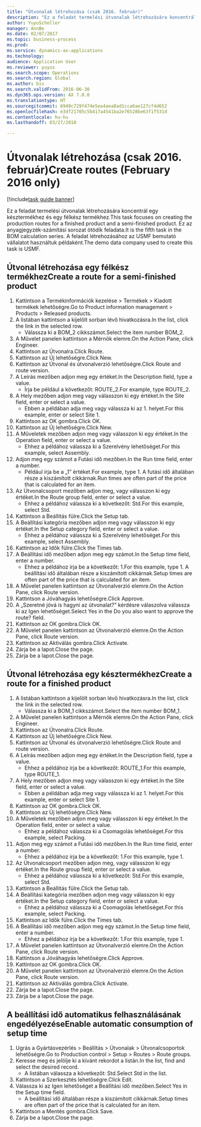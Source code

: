 ```yaml
--- 
title: "Útvonalak létrehozása (csak 2016. február)"
description: "Ez a feladat termelési útvonalak létrehozására koncentrál egy késztermékhez és egy félkész termékhez."
author: YuyuScheller
manager: AnnBe
ms.date: 02/07/2017
ms.topic: business-process
ms.prod: 
ms.service: dynamics-ax-applications
ms.technology: 
audience: Application User
ms.reviewer: yuyus
ms.search.scope: Operations
ms.search.region: Global
ms.author: bis
ms.search.validFrom: 2016-06-30
ms.dyn365.ops.version: AX 7.0.0
ms.translationtype: HT
ms.sourcegitcommit: 6949c729f474e5ea4aea8ad1cca6ae127cf4d652
ms.openlocfilehash: e3df21705c5b417a4541ba2e76528be63f1f531d
ms.contentlocale: hu-hu
ms.lasthandoff: 03/27/2018

---
```

# <a name="create-routes-february-2016-only"></a><span data-ttu-id="7a1fc-103">Útvonalak létrehozása (csak 2016. február)</span><span class="sxs-lookup"><span data-stu-id="7a1fc-103">Create routes (February 2016 only)</span></span>

[!include[task guide banner](../../includes/task-guide-banner.md)]

<span data-ttu-id="7a1fc-104">Ez a feladat termelési útvonalak létrehozására koncentrál egy késztermékhez és egy félkész termékhez.</span><span class="sxs-lookup"><span data-stu-id="7a1fc-104">This task focuses on creating the production routes for a finished product and a semi-finished product.</span></span> <span data-ttu-id="7a1fc-105">Ez az anyagjegyzék-számítási sorozat ötödik feladata.</span><span class="sxs-lookup"><span data-stu-id="7a1fc-105">It is the fifth task in the BOM calculation series.</span></span> <span data-ttu-id="7a1fc-106">A feladat létrehozásához az USMF bemutató vállalatot használtuk példaként.</span><span class="sxs-lookup"><span data-stu-id="7a1fc-106">The demo data company used to create this task is USMF.</span></span>


## <a name="create-a-route-for-a-semi-finished-product"></a><span data-ttu-id="7a1fc-107">Útvonal létrehozása egy félkész termékhez</span><span class="sxs-lookup"><span data-stu-id="7a1fc-107">Create a route for a semi-finished product</span></span>
1. <span data-ttu-id="7a1fc-108">Kattintson a Termékinformációk kezelése > Termékek > Kiadott termékek lehetőségre.</span><span class="sxs-lookup"><span data-stu-id="7a1fc-108">Go to Product information management > Products > Released products.</span></span>
2. <span data-ttu-id="7a1fc-109">A listában kattintson a kijelölt sorban lévő hivatkozásra.</span><span class="sxs-lookup"><span data-stu-id="7a1fc-109">In the list, click the link in the selected row.</span></span>
    * <span data-ttu-id="7a1fc-110">Válassza ki a BOM_2 cikkszámot.</span><span class="sxs-lookup"><span data-stu-id="7a1fc-110">Select the item number BOM_2.</span></span>  
3. <span data-ttu-id="7a1fc-111">A Művelet panelen kattintson a Mérnök elemre.</span><span class="sxs-lookup"><span data-stu-id="7a1fc-111">On the Action Pane, click Engineer.</span></span>
4. <span data-ttu-id="7a1fc-112">Kattintson az Útvonalra.</span><span class="sxs-lookup"><span data-stu-id="7a1fc-112">Click Route.</span></span>
5. <span data-ttu-id="7a1fc-113">Kattintson az Új lehetőségre.</span><span class="sxs-lookup"><span data-stu-id="7a1fc-113">Click New.</span></span>
6. <span data-ttu-id="7a1fc-114">Kattintson az Útvonal és útvonalverzió lehetőségre.</span><span class="sxs-lookup"><span data-stu-id="7a1fc-114">Click Route and route version.</span></span>
7. <span data-ttu-id="7a1fc-115">A Leírás mezőben adjon meg egy értéket.</span><span class="sxs-lookup"><span data-stu-id="7a1fc-115">In the Description field, type a value.</span></span>
    * <span data-ttu-id="7a1fc-116">Írja be például a következőt: ROUTE_2.</span><span class="sxs-lookup"><span data-stu-id="7a1fc-116">For example, type ROUTE_2.</span></span>  
8. <span data-ttu-id="7a1fc-117">A Hely mezőben adjon meg vagy válasszon ki egy értéket.</span><span class="sxs-lookup"><span data-stu-id="7a1fc-117">In the Site field, enter or select a value.</span></span>
    * <span data-ttu-id="7a1fc-118">Ebben a példában adja meg vagy válassza ki az 1. helyet.</span><span class="sxs-lookup"><span data-stu-id="7a1fc-118">For this example, enter or select Site 1.</span></span>  
9. <span data-ttu-id="7a1fc-119">Kattintson az OK gombra.</span><span class="sxs-lookup"><span data-stu-id="7a1fc-119">Click OK.</span></span>
10. <span data-ttu-id="7a1fc-120">Kattintson az Új lehetőségre.</span><span class="sxs-lookup"><span data-stu-id="7a1fc-120">Click New.</span></span>
11. <span data-ttu-id="7a1fc-121">A Műveletek mezőben adjon meg vagy válasszon ki egy értéket.</span><span class="sxs-lookup"><span data-stu-id="7a1fc-121">In the Operation field, enter or select a value.</span></span>
    * <span data-ttu-id="7a1fc-122">Ehhez a példához válassza ki a Szerelvény lehetőséget.</span><span class="sxs-lookup"><span data-stu-id="7a1fc-122">For this example, select Assembly.</span></span>  
12. <span data-ttu-id="7a1fc-123">Adjon meg egy számot a Futási idő mezőben.</span><span class="sxs-lookup"><span data-stu-id="7a1fc-123">In the Run time field, enter a number.</span></span>
    * <span data-ttu-id="7a1fc-124">Például írja be a „1” értéket.</span><span class="sxs-lookup"><span data-stu-id="7a1fc-124">For example, type 1.</span></span> <span data-ttu-id="7a1fc-125">A futási idő általában része a kiszámított cikkárnak.</span><span class="sxs-lookup"><span data-stu-id="7a1fc-125">Run times are often part of the price that is calculated for an item.</span></span>  
13. <span data-ttu-id="7a1fc-126">Az Útvonalcsoport mezőben adjon meg, vagy válasszon ki egy értéket.</span><span class="sxs-lookup"><span data-stu-id="7a1fc-126">In the Route group field, enter or select a value.</span></span>
    * <span data-ttu-id="7a1fc-127">Ehhez a példához válassza ki a következőt: Std.</span><span class="sxs-lookup"><span data-stu-id="7a1fc-127">For this example, select Std.</span></span>  
14. <span data-ttu-id="7a1fc-128">Kattintson a Beállítás fülre.</span><span class="sxs-lookup"><span data-stu-id="7a1fc-128">Click the Setup tab.</span></span>
15. <span data-ttu-id="7a1fc-129">A Beállítási kategória mezőben adjon meg vagy válasszon ki egy értéket.</span><span class="sxs-lookup"><span data-stu-id="7a1fc-129">In the Setup category field, enter or select a value.</span></span>
    * <span data-ttu-id="7a1fc-130">Ehhez a példához válassza ki a Szerelvény lehetőséget.</span><span class="sxs-lookup"><span data-stu-id="7a1fc-130">For this example, select Assembly.</span></span>  
16. <span data-ttu-id="7a1fc-131">Kattintson az Idők fülre.</span><span class="sxs-lookup"><span data-stu-id="7a1fc-131">Click the Times tab.</span></span>
17. <span data-ttu-id="7a1fc-132">A Beállítási idő mezőben adjon meg egy számot.</span><span class="sxs-lookup"><span data-stu-id="7a1fc-132">In the Setup time field, enter a number.</span></span>
    * <span data-ttu-id="7a1fc-133">Ehhez a példához írja be a következőt: 1.</span><span class="sxs-lookup"><span data-stu-id="7a1fc-133">For this example, type 1.</span></span> <span data-ttu-id="7a1fc-134">A beállítási idő általában része a kiszámított cikkárnak.</span><span class="sxs-lookup"><span data-stu-id="7a1fc-134">Setup times are often part of the price that is calculated for an item.</span></span>  
18. <span data-ttu-id="7a1fc-135">A Művelet panelen kattintson az Útvonalverzió elemre.</span><span class="sxs-lookup"><span data-stu-id="7a1fc-135">On the Action Pane, click Route version.</span></span>
19. <span data-ttu-id="7a1fc-136">Kattintson a Jóváhagyás lehetőségre.</span><span class="sxs-lookup"><span data-stu-id="7a1fc-136">Click Approve.</span></span>
20. <span data-ttu-id="7a1fc-137">A „Szeretné jóvá is hagyni az útvonalat?” kérdésre válaszolva válassza ki az Igen lehetőséget.</span><span class="sxs-lookup"><span data-stu-id="7a1fc-137">Select Yes in the Do you also want to approve the route? field.</span></span>
21. <span data-ttu-id="7a1fc-138">Kattintson az OK gombra.</span><span class="sxs-lookup"><span data-stu-id="7a1fc-138">Click OK.</span></span>
22. <span data-ttu-id="7a1fc-139">A Művelet panelen kattintson az Útvonalverzió elemre.</span><span class="sxs-lookup"><span data-stu-id="7a1fc-139">On the Action Pane, click Route version.</span></span>
23. <span data-ttu-id="7a1fc-140">Kattintson az Aktiválás gombra.</span><span class="sxs-lookup"><span data-stu-id="7a1fc-140">Click Activate.</span></span>
24. <span data-ttu-id="7a1fc-141">Zárja be a lapot.</span><span class="sxs-lookup"><span data-stu-id="7a1fc-141">Close the page.</span></span>
25. <span data-ttu-id="7a1fc-142">Zárja be a lapot.</span><span class="sxs-lookup"><span data-stu-id="7a1fc-142">Close the page.</span></span>

## <a name="create-a-route-for-a-finished-product"></a><span data-ttu-id="7a1fc-143">Útvonal létrehozása egy késztermékhez</span><span class="sxs-lookup"><span data-stu-id="7a1fc-143">Create a route for a finished product</span></span>
1. <span data-ttu-id="7a1fc-144">A listában kattintson a kijelölt sorban lévő hivatkozásra.</span><span class="sxs-lookup"><span data-stu-id="7a1fc-144">In the list, click the link in the selected row.</span></span>
    * <span data-ttu-id="7a1fc-145">Válassza ki a BOM_1 cikkszámot.</span><span class="sxs-lookup"><span data-stu-id="7a1fc-145">Select the item number BOM_1.</span></span>  
2. <span data-ttu-id="7a1fc-146">A Művelet panelen kattintson a Mérnök elemre.</span><span class="sxs-lookup"><span data-stu-id="7a1fc-146">On the Action Pane, click Engineer.</span></span>
3. <span data-ttu-id="7a1fc-147">Kattintson az Útvonalra.</span><span class="sxs-lookup"><span data-stu-id="7a1fc-147">Click Route.</span></span>
4. <span data-ttu-id="7a1fc-148">Kattintson az Új lehetőségre.</span><span class="sxs-lookup"><span data-stu-id="7a1fc-148">Click New.</span></span>
5. <span data-ttu-id="7a1fc-149">Kattintson az Útvonal és útvonalverzió lehetőségre.</span><span class="sxs-lookup"><span data-stu-id="7a1fc-149">Click Route and route version.</span></span>
6. <span data-ttu-id="7a1fc-150">A Leírás mezőben adjon meg egy értéket.</span><span class="sxs-lookup"><span data-stu-id="7a1fc-150">In the Description field, type a value.</span></span>
    * <span data-ttu-id="7a1fc-151">Ehhez a példához írja be a következőt: ROUTE_1.</span><span class="sxs-lookup"><span data-stu-id="7a1fc-151">For this example, type ROUTE_1.</span></span>  
7. <span data-ttu-id="7a1fc-152">A Hely mezőben adjon meg vagy válasszon ki egy értéket.</span><span class="sxs-lookup"><span data-stu-id="7a1fc-152">In the Site field, enter or select a value.</span></span>
    * <span data-ttu-id="7a1fc-153">Ebben a példában adja meg vagy válassza ki az 1. helyet.</span><span class="sxs-lookup"><span data-stu-id="7a1fc-153">For this example, enter or select Site 1.</span></span>  
8. <span data-ttu-id="7a1fc-154">Kattintson az OK gombra.</span><span class="sxs-lookup"><span data-stu-id="7a1fc-154">Click OK.</span></span>
9. <span data-ttu-id="7a1fc-155">Kattintson az Új lehetőségre.</span><span class="sxs-lookup"><span data-stu-id="7a1fc-155">Click New.</span></span>
10. <span data-ttu-id="7a1fc-156">A Műveletek mezőben adjon meg vagy válasszon ki egy értéket.</span><span class="sxs-lookup"><span data-stu-id="7a1fc-156">In the Operation field, enter or select a value.</span></span>
    * <span data-ttu-id="7a1fc-157">Ehhez a példához válassza ki a Csomagolás lehetőséget.</span><span class="sxs-lookup"><span data-stu-id="7a1fc-157">For this example, select Packing.</span></span>  
11. <span data-ttu-id="7a1fc-158">Adjon meg egy számot a Futási idő mezőben.</span><span class="sxs-lookup"><span data-stu-id="7a1fc-158">In the Run time field, enter a number.</span></span>
    * <span data-ttu-id="7a1fc-159">Ehhez a példához írja be a következőt: 1.</span><span class="sxs-lookup"><span data-stu-id="7a1fc-159">For this example, type 1.</span></span>  
12. <span data-ttu-id="7a1fc-160">Az Útvonalcsoport mezőben adjon meg, vagy válasszon ki egy értéket.</span><span class="sxs-lookup"><span data-stu-id="7a1fc-160">In the Route group field, enter or select a value.</span></span>
    * <span data-ttu-id="7a1fc-161">Ehhez a példához válassza ki a következőt: Std.</span><span class="sxs-lookup"><span data-stu-id="7a1fc-161">For this example, select Std.</span></span>  
13. <span data-ttu-id="7a1fc-162">Kattintson a Beállítás fülre.</span><span class="sxs-lookup"><span data-stu-id="7a1fc-162">Click the Setup tab.</span></span>
14. <span data-ttu-id="7a1fc-163">A Beállítási kategória mezőben adjon meg vagy válasszon ki egy értéket.</span><span class="sxs-lookup"><span data-stu-id="7a1fc-163">In the Setup category field, enter or select a value.</span></span>
    * <span data-ttu-id="7a1fc-164">Ehhez a példához válassza ki a Csomagolás lehetőséget.</span><span class="sxs-lookup"><span data-stu-id="7a1fc-164">For this example, select Packing.</span></span>  
15. <span data-ttu-id="7a1fc-165">Kattintson az Idők fülre.</span><span class="sxs-lookup"><span data-stu-id="7a1fc-165">Click the Times tab.</span></span>
16. <span data-ttu-id="7a1fc-166">A Beállítási idő mezőben adjon meg egy számot.</span><span class="sxs-lookup"><span data-stu-id="7a1fc-166">In the Setup time field, enter a number.</span></span>
    * <span data-ttu-id="7a1fc-167">Ehhez a példához írja be a következőt: 1.</span><span class="sxs-lookup"><span data-stu-id="7a1fc-167">For this example, type 1.</span></span>  
17. <span data-ttu-id="7a1fc-168">A Művelet panelen kattintson az Útvonalverzió elemre.</span><span class="sxs-lookup"><span data-stu-id="7a1fc-168">On the Action Pane, click Route version.</span></span>
18. <span data-ttu-id="7a1fc-169">Kattintson a Jóváhagyás lehetőségre.</span><span class="sxs-lookup"><span data-stu-id="7a1fc-169">Click Approve.</span></span>
19. <span data-ttu-id="7a1fc-170">Kattintson az OK gombra.</span><span class="sxs-lookup"><span data-stu-id="7a1fc-170">Click OK.</span></span>
20. <span data-ttu-id="7a1fc-171">A Művelet panelen kattintson az Útvonalverzió elemre.</span><span class="sxs-lookup"><span data-stu-id="7a1fc-171">On the Action Pane, click Route version.</span></span>
21. <span data-ttu-id="7a1fc-172">Kattintson az Aktiválás gombra.</span><span class="sxs-lookup"><span data-stu-id="7a1fc-172">Click Activate.</span></span>
22. <span data-ttu-id="7a1fc-173">Zárja be a lapot.</span><span class="sxs-lookup"><span data-stu-id="7a1fc-173">Close the page.</span></span>
23. <span data-ttu-id="7a1fc-174">Zárja be a lapot.</span><span class="sxs-lookup"><span data-stu-id="7a1fc-174">Close the page.</span></span>

## <a name="enable-automatic-consumption-of-setup-time"></a><span data-ttu-id="7a1fc-175">A beállítási idő automatikus felhasználásának engedélyezése</span><span class="sxs-lookup"><span data-stu-id="7a1fc-175">Enable automatic consumption of setup time</span></span>
1. <span data-ttu-id="7a1fc-176">Ugrás a Gyártásvezérlés > Beállítás > Útvonalak > Útvonalcsoportok lehetőségre.</span><span class="sxs-lookup"><span data-stu-id="7a1fc-176">Go to Production control > Setup > Routes > Route groups.</span></span>
2. <span data-ttu-id="7a1fc-177">Keresse meg és jelölje ki a kívánt rekordot a listán.</span><span class="sxs-lookup"><span data-stu-id="7a1fc-177">In the list, find and select the desired record.</span></span>
    * <span data-ttu-id="7a1fc-178">A listában válassza a következőt: Std.</span><span class="sxs-lookup"><span data-stu-id="7a1fc-178">Select Std in the list.</span></span>  
3. <span data-ttu-id="7a1fc-179">Kattintson a Szerkesztés lehetőségre.</span><span class="sxs-lookup"><span data-stu-id="7a1fc-179">Click Edit.</span></span>
4. <span data-ttu-id="7a1fc-180">Válassza ki az Igen lehetőséget a Beállítási idő mezőben.</span><span class="sxs-lookup"><span data-stu-id="7a1fc-180">Select Yes in the Setup time field.</span></span>
    * <span data-ttu-id="7a1fc-181">A beállítási idő általában része a kiszámított cikkárnak.</span><span class="sxs-lookup"><span data-stu-id="7a1fc-181">Setup times are often part of the price that is calculated for an item.</span></span>  
5. <span data-ttu-id="7a1fc-182">Kattintson a Mentés gombra.</span><span class="sxs-lookup"><span data-stu-id="7a1fc-182">Click Save.</span></span>
6. <span data-ttu-id="7a1fc-183">Zárja be a lapot.</span><span class="sxs-lookup"><span data-stu-id="7a1fc-183">Close the page.</span></span>


